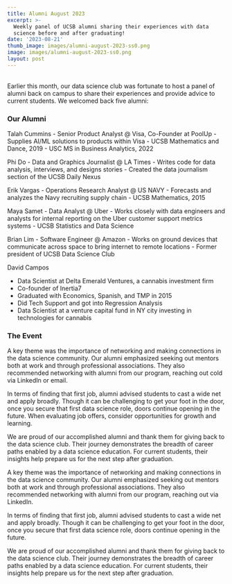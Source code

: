```yaml
---
title: Alumni August 2023
excerpt: >-
  Weekly panel of UCSB alumni sharing their experiences with data
  science before and after graduating!
date: '2023-08-21'
thumb_image: images/alumni-august-2023-ss0.png
image: images/alumni-august-2023-ss0.png
layout: post
---
```

<br/>
Earlier this month, our data science club was fortunate to host a panel of alumni back on campus to share their experiences and provide advice to current students.
We welcomed back five alumni:



### Our Alumni

Talah Cummins
    - Senior Product Analyst @ Visa, Co-Founder at PoolUp
    - Supplies AI/ML solutions to products within Visa
    - UCSB Mathematics and Dance, 2019
    - USC MS in Business Analytics, 2022

Phi Do
    - Data and Graphics Journalist @ LA Times
    - Writes code for data analysis, interviews, and designs stories
    - Created the data journalism section of the UCSB Daily Nexus

Erik Vargas
    - Operations Research Analyst @ US NAVY
    - Forecasts and analyzes the Navy recruiting supply chain
    - UCSB Mathematics, 2015

Maya Samet
    - Data Analyst @ Uber
    - Works closely with data engineers and analysts for internal reporting on
      the Uber customer support metrics systems
    - UCSB Statistics and Data Science

Brian Lim
    - Software Engineer @ Amazon
    - Works on ground devices that communicate across space to bring internet
      to remote locations
    - Former president of UCSB Data Science Club

David Campos
  - Data Scientist at Delta Emerald Ventures, a cannabis investment firm
  - Co-founder of Inertia7
  - Graduated with Economics, Spanish, and TMP in 2015
  - Did Tech Support and got into Regression Analysis
  - Data Scientist at a venture capital fund in NY city investing in technologies
  for cannabis

### The Event
A key theme was the importance of networking and making connections in the data science community. Our alumni emphasized seeking out mentors both at work and through professional associations. They also recommended networking with alumni from our program, reaching out cold via LinkedIn or email.

In terms of finding that first job, alumni advised students to cast a wide net and apply broadly. Though it can be challenging to get your foot in the door, once you secure that first data science role, doors continue opening in the future. When evaluating job offers, consider opportunities for growth and learning.

We are proud of our accomplished alumni and thank them for giving back to the data science club. Their journey demonstrates the breadth of career paths enabled by a data science education. For current students, their insights help prepare us for the next step after graduation.

A key theme was the importance of networking and making connections in the data science community. Our alumni emphasized seeking out mentors both at work and through professional associations. They also recommended networking with alumni from our program, reaching out via LinkedIn.

In terms of finding that first job, alumni advised students to cast a wide net and apply broadly. Though it can be challenging to get your foot in the door, once you secure that first data science role, doors continue opening in the future.

We are proud of our accomplished alumni and thank them for giving back to the data science club. Their journey demonstrates the breadth of career paths enabled by a data science education. For current students, their insights help prepare us for the next step after graduation.
